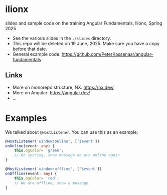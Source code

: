 # ilionx

slides and sample code on the training Angular Fundamentals, Ilionx, Spring 2025

* See the various slides in the `./slides` directory. 
* This repo will be deleted on 19 June, 2025. Make sure you have a copy before that date.
* General example code: https://github.com/PeterKassenaar/angular-fundamentals


## Links
* More on monorepo structure, NX: https://nx.dev/
* More on Angular: https://angular.dev/
* ...

# Examples

We talked about `@HostListener`. You can use this as an example:

```typescript
@HostListener('window:online', ['$event'])
onOnline(event: any) {
    this.bgColor= 'green';
    // Go syncing, show message we are online again
}

@HostListener('window:offline', ['$event'])
onOffline(event: any) {
    this.bgColor= 'red';
    // We are offline, show a message.
}
```
